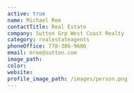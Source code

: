 ```yaml
---
active: true
name: Michael Ree
contactTitle: Real Estate
company: Sutton Grp West Coast Realty
category: realestateagents
phoneOffice: 778-386-9686
email: mree@sutton.com
image_path:
color:
website:
profile_image_path: /images/person.png
---
```



